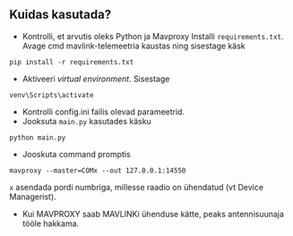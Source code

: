 ## Kuidas kasutada?
- Kontrolli, et arvutis oleks Python ja Mavproxy
Installi `requirements.txt`. Avage cmd mavlink-telemeetria kaustas ning sisestage käsk
```
pip install -r requirements.txt
```
- Aktiveeri _virtual environment_. Sisestage
```
venv\Scripts\activate
```
- Kontrolli config.ini failis olevad parameetrid.
- Jooksuta `main.py` kasutades käsku
```
python main.py
```
- Jooskuta command promptis
```
mavproxy --master=COMx --out 127.0.0.1:14550
```
`x` asendada pordi numbriga, millesse raadio on ühendatud (vt Device Managerist).
- Kui MAVPROXY saab MAVLINKi ühenduse kätte, peaks antennisuunaja tööle hakkama.

